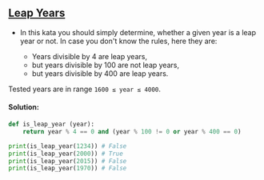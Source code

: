 ## [Leap Years](https://www.codewars.com/kata/526c7363236867513f0005ca)

- In this kata you should simply determine, whether a given year is a leap year or not. In case you don't know the rules, here they are:

  - Years divisible by 4 are leap years,
  - but years divisible by 100 are not leap years,
  - but years divisible by 400 are leap years.

Tested years are in range `1600 ≤ year ≤ 4000`.

#### Solution:

```python
def is_leap_year (year):
    return year % 4 == 0 and (year % 100 != 0 or year % 400 == 0)

print(is_leap_year(1234)) # False
print(is_leap_year(2000)) # True
print(is_leap_year(2015)) # False
print(is_leap_year(1970)) # False
```
